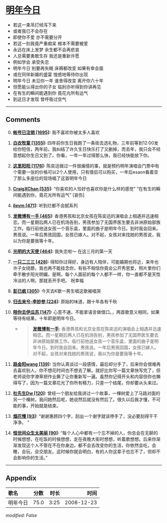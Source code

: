 # [明年今日](https://music.163.com/song?id=30569024)

* 若这一束吊灯倾泻下来
* 或者我已不会存在
* 即使你不爱 亦不需要分开
* 若这一刻我竟严重痴呆 根本不需要被爱
* 永远在床上发梦 余生都不会再悲哀
* 人总需要勇敢生存 我还是重新许愿
* 例如学会 承受失恋
* 明年今日 别要再失眠 床褥都改变 如果有幸会面
* 或在同伴新婚的盛宴 惶惑地等待你出现
* 明年今日 未见你一年 谁舍得改变 离开你六十年
* 但愿能认得出你的子女 临别亦听得到你讲再见
* 在有生的瞬间能遇到你 竟花光所有运气
* 到这日才发现 曾呼吸过空气


---

## Comments
0. **[帐号已注销 \[1695\]](https://music.163.com/#/user/home?id=75501757):** 我不喜欢你被太多人喜欢

1. **[白衣牧童 \[1355\]](https://music.163.com/#/user/home?id=44586513):** 四年前你生日我跑了一条街去选礼物，三年前等到12:00发给你短信，两年前，我纠结了许久生日快乐打了又删掉，而去年，我只会不经意想起你生日又到了。你看，一年一年过得那么快，我已经快能放下你。

2. **[这里阳阳 \[1176\]](https://music.163.com/#/user/home?id=136203207):** 陈奕迅做过一件很煽情的事，就是预约明年演唱会门票中有个需要一张的价格可以2个人使用，只有情侣可以购买，一年后esaon看着空了那么多座位的现场唱了这首明年今日

3. **[CraigXChan \[535\]](https://music.163.com/#/user/home?id=31724192):** “你喜欢的人恰好也喜欢你是什么样的感觉”  “在有生的瞬间能遇到你，竟花光所有运气” [哀伤]

4. **[ilevm \[471\]](https://music.163.com/#/user/home?id=82979772):** 听到烂都不会腻系列

5. **[发微博有一手 \[465\]](https://music.163.com/#/user/home?id=64936437):** 香港男孩和北京女孩在陈奕迅的演唱会上相遇并迅速相恋。而一星期后两人已在机场告别，男孩参加了无国界医生要去非洲原始部族工作。临行前他送女孩一个音乐盒，里面的曲子是明年今日。到时我会回来。男孩说。一年后男孩回国，女孩已嫁人。对不起，女孩对来找她的男孩说，我以为你是要我等十年。

6. **[光明的大天使 \[464\]](https://music.163.com/#/user/home?id=36263306):** 我失恋啦～ 在这三月的第一天

7. **[一只二三三 \[428\]](https://music.163.com/#/user/home?id=65298154):** 得知你过得好，身边有人陪伴，可能婚期也将近，来年也许子女绕膝，我也再不能挂念你，有些不相信你竟会公开秀恩爱，照片里你们牵手散步阳光明媚，是啊，每个人面前的每个人都不一样，你一直都不是天性冷淡的人啊。那就丢开手吧。  祝幸福

8. **[彭已疯 \[305\]](https://music.163.com/#/user/home?id=51044299):** 今天去K歌一男生唱这歌被唱哭

9. **[归去来兮-李妙参 \[224\]](https://music.163.com/#/user/home?id=61205006):** 原始的味道，跟十年各有千秋

10. **[陪你去伊瓜苏 \[147\]](https://music.163.com/#/user/home?id=507342912):** 心意不通，不能拿语言做借口。，两首歌意义相同，如果等待有结果，十年即是明年今日。
	* > **[发微博有一手](https://music.163.com/#/user/home?id=64936437):** 香港男孩和北京女孩在陈奕迅的演唱会上相遇并迅速相恋。而一星期后两人已在机场告别，男孩参加了无国界医生要去非洲原始部族工作。临行前他送女孩一个音乐盒，里面的曲子是明年今日。到时我会回来。男孩说。一年后男孩回国，女孩已嫁人。对不起，女孩对来找她的男孩说，我以为你是要我等十年。

11. **[路金阳wang \[139\]](https://music.163.com/#/user/home?id=342783987):** 当你认真谈过一段感情，最后却分手了，后来你会很难再去喜欢别人，你不想花时间也不想去了解。就好比你写一篇文章快写完了，但老师说你字潦草把作业撕了让你重新写一遍。虽然你记得开头和内容但你也懒得写了，因为一篇文章花光了你所有精力，只差一个结尾，你却要从头来过。

12. **[杜先生Dw \[120\]](https://music.163.com/#/user/home?id=368686912):** 曾经一个朋友给我讲过一个故事，一棵树爱上了马路对面的另一个棵树，我问她然后呢，她说然后就没有然后了。很久以后我才懂，不可能的事，开始就是结束。

13. **[烟花慢 \[93\]](https://music.163.com/#/user/home?id=40107010):** “谢谢惠顾四个字，刮出一个谢字就该停手了，没必要刮得干干净净。 ​” ​​​

14. **[怪世间众生太美丽 \[90\]](https://music.163.com/#/user/home?id=80967915):** “每个人心中都有一个忘不掉的人，你总会在无聊的时候想想，在吃饭的时候想想，走在夜晚大街时想想，听着歌想想。后来你渐渐发现这个人不管在不在你身边，都不会去改变你的生活，你依然会吃，会睡，会玩，会交朋友。这时候你就会明白，有的人你这辈子也忘不了，但却不会影响你的生活。”



---

## Appendix

|歌名|分数|时长|时间|
|:---|:---:|---:|---:|
|明年今日|75.0|3:25|2008-12-23

*modified: False*